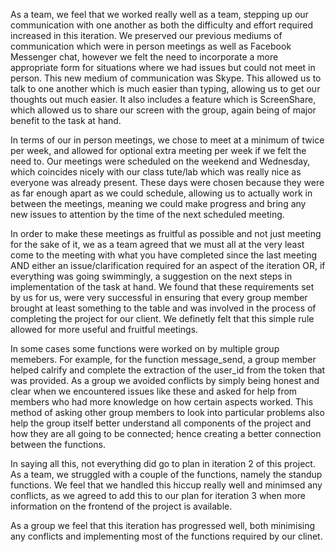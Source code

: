 As a team, we feel that we worked really well as a team, stepping up our communication with one another as both the difficulty and effort required increased in this iteration. We preserved our previous mediums of communication which were in person meetings as well as Facebook Messenger chat, however we felt the need to incorporate a more appropriate form for situations where we had issues but could not meet in person. This new medium of communication was Skype. This allowed us to talk to one another which is much easier than typing, allowing us to get our thoughts out much easier. It also includes a feature which is ScreenShare, which allowed us to share our screen with the group, again being of major benefit to the task at hand. 

In terms of our in person meetings, we chose to meet at a minimum of twice per week, and allowed for optional extra meeting per week if we felt the need to. Our meetings were scheduled on the weekend and Wednesday, which coincides nicely with our class tute/lab which was really nice as everyone was already present. These days were chosen because they were as far enough apart as we could schedule, allowing us to actually work in between the meetings, meaning we could make progress and bring any new issues to attention by the time of the next scheduled meeting.

In order to make these meetings as fruitful as possible and not just meeting for the sake of it, we as a team agreed that we must all at the very least come to the meeting with what you have completed since the last meeting AND either an issue/clarification required for an aspect of the iteration OR, if everything was going swimmingly, a suggestion on the next steps in implementation of the task at hand. We found that these requirements set by us for us, were very successful in ensuring that every group member brought at least something to the table and was involved in the process of completing the project for our client. We definetly felt that this simple rule allowed for more useful and fruitful meetings.

In some cases some functions were worked on by multiple group memebers. For example, for the function message_send, a group member helped calrify and complete the extraction of the user_id from the token that was provided. As a group we avoided conflicts by simply being honest and clear when we encountered issues like these and asked for help from members who had more knowledge on how certain aspects worked. This method of asking other group members to look into particular problems also help the group itself better understand all components of the project and how they are all going to be connected; hence creating a better connection between the functions. 

In saying all this, not everything did go to plan in iteration 2 of this project. As a team, we struggled with a couple of the functions, namely the standup functions. We feel that we handled this hiccup really well and minimsed any conflicts, as we agreed to add this to our plan for iteration 3 when more information on the frontend of the project is available.

As a group we feel that this iteration has progressed well, both minimising any conflicts and implementing most of the functions required by our clinet.
